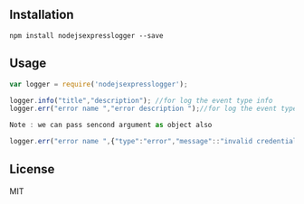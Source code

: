 ## Installation

    npm install nodejsexpresslogger --save

## Usage
```js
var logger = require('nodejsexpresslogger');

logger.info("title","description"); //for log the event type info
logger.err("error name ","error description ");//for log the event type error

Note : we can pass sencond argument as object also 

logger.err("error name ",{"type":"error","message"::"invalid credentials"});//for log the event type error

```    

## License

MIT